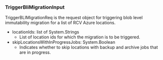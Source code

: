 ### TriggerBliMigrationInput
TriggerBLIMigrationReq is the request object for triggering blob level
immutability migration for a list of RCV Azure locations.

- locationIds: list of System.Strings
  - List of location ids for which the migration is to be triggered.
- skipLocationsWithInProgressJobs: System.Boolean
  - Indicates whether to skip locations with backup and
archive jobs that are in progress.
